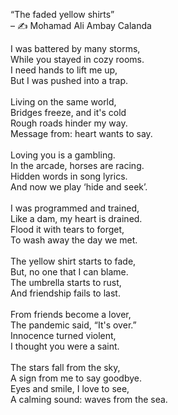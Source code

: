 “The faded yellow shirts” <br>
– ✍ Mohamad Ali Ambay Calanda <br>

I was battered by many storms,<br>
While you stayed in cozy rooms.<br>
I need hands to lift me up,<br>
But I was pushed into a trap.<br>
<br>
Living on the same world,<br>
Bridges freeze, and it's cold<br>
Rough roads hinder my way.<br>
Message from: heart wants to say.<br>
<br>
Loving you is a gambling.<br>
In the arcade, horses are racing.<br>
Hidden words in song lyrics.<br>
And now we play ‘hide and seek’.<br>
<br>
I was programmed and trained,<br>
Like a dam, my heart is drained.<br>
Flood it with tears to forget,<br>
To wash away the day we met.<br>
<br>
The yellow shirt starts to fade,<br>
But, no one that I can blame.<br>
The umbrella starts to rust,<br>
And friendship fails to last.<br>
<br>
From friends become a lover,<br>
The pandemic said, “It's over.”<br>
Innocence turned violent,<br>
I thought you were a saint.<br>
<br>
The stars fall from the sky,<br>
A sign from me to say goodbye.<br>
Eyes and smile, I love to see,<br>
A calming sound: waves from the sea.<br>
